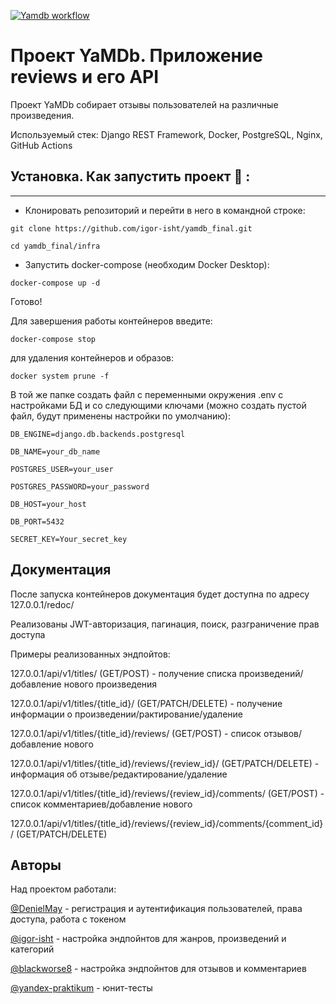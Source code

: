 
[![Yamdb workflow](https://github.com/igor-isht/yamdb_final/actions/workflows/yamdb_workflow.yml/badge.svg?branch=master&event=workflow_run)](https://github.com/igor-isht/yamdb_final/actions/workflows/yamdb_workflow.yml)


# Проект YaMDb. Приложение reviews и его API
Проект YaMDb собирает отзывы пользователей на различные произведения.

Используемый стек: Django REST Framework, Docker, PostgreSQL, Nginx, GitHub Actions

## Установка. Как запустить проект 🛫 :

---
- Клонировать репозиторий и перейти в него в командной строке:

```
git clone https://github.com/igor-isht/yamdb_final.git
```

```
cd yamdb_final/infra
```
- Запустить docker-compose (необходим Docker Desktop):

```
docker-compose up -d
```

Готово!


Для завершения работы контейнеров введите:

```
docker-compose stop
```
для удаления контейнеров и образов:

```
docker system prune -f 
```


В той же папке создать файл с переменными окружения .env с настройками БД и со следующими ключами
(можно создать пустой файл, будут применены настройки по умолчанию):


```
DB_ENGINE=django.db.backends.postgresql

DB_NAME=your_db_name 

POSTGRES_USER=your_user

POSTGRES_PASSWORD=your_password

DB_HOST=your_host

DB_PORT=5432

SECRET_KEY=Your_secret_key
```

## Документация

После запуска контейнеров документация будет доступна по адресу 127.0.0.1/redoc/

Реализованы JWT-авторизация, пагинация, поиск, разграничение прав доступа


Примеры реализованных эндпойтов:
  
127.0.0.1/api/v1/titles/ (GET/POST) - получение списка произведений/добавление нового произведения

127.0.0.1/api/v1/titles/{title_id}/ (GET/PATCH/DELETE) - получение информации о произведении/рактирование/удаление


127.0.0.1/api/v1/titles/{title_id}/reviews/ (GET/POST) - список отзывов/добавление нового

127.0.0.1/api/v1/titles/{title_id}/reviews/{review_id}/ (GET/PATCH/DELETE) - информация об отзыве/редактирование/удаление


127.0.0.1/api/v1/titles/{title_id}/reviews/{review_id}/comments/ (GET/POST)  - список комментариев/добавление нового

127.0.0.1/api/v1/titles/{title_id}/reviews/{review_id}/comments/{comment_id}/ (GET/PATCH/DELETE)


## Авторы
Над проектом работали:

[@DenielMay](https://github.com/DenielMay) - регистрация и аутентификация пользователей, права доступа, работа с токеном

[@igor-isht](https://github.com/igor-isht) - настройка эндпойнтов для жанров, произведений и категорий

[@blackworse8](https://github.com/blackworse8) - настройка эндпойнтов для отзывов и комментариев

[@yandex-praktikum](https://github.com/yandex-praktikum) - юнит-тесты
